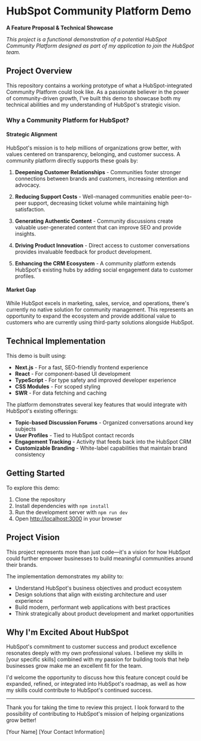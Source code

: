 # HubSpot Community Platform Demo
  
**A Feature Proposal & Technical Showcase**
  
*This project is a functional demonstration of a potential HubSpot Community Platform designed as part of my application to join the HubSpot team.*
  
## Project Overview

This repository contains a working prototype of what a HubSpot-integrated Community Platform could look like. As a passionate believer in the power of community-driven growth, I've built this demo to showcase both my technical abilities and my understanding of HubSpot's strategic vision.

### Why a Community Platform for HubSpot?

#### Strategic Alignment

HubSpot's mission is to help millions of organizations grow better, with values centered on transparency, belonging, and customer success. A community platform directly supports these goals by:

1. **Deepening Customer Relationships** - Communities foster stronger connections between brands and customers, increasing retention and advocacy.

2. **Reducing Support Costs** - Well-managed communities enable peer-to-peer support, decreasing ticket volume while maintaining high satisfaction.

3. **Generating Authentic Content** - Community discussions create valuable user-generated content that can improve SEO and provide insights.

4. **Driving Product Innovation** - Direct access to customer conversations provides invaluable feedback for product development.

5. **Enhancing the CRM Ecosystem** - A community platform extends HubSpot's existing hubs by adding social engagement data to customer profiles.

#### Market Gap

While HubSpot excels in marketing, sales, service, and operations, there's currently no native solution for community management. This represents an opportunity to expand the ecosystem and provide additional value to customers who are currently using third-party solutions alongside HubSpot.

## Technical Implementation

This demo is built using:

- **Next.js** - For a fast, SEO-friendly frontend experience
- **React** - For component-based UI development
- **TypeScript** - For type safety and improved developer experience
- **CSS Modules** - For scoped styling
- **SWR** - For data fetching and caching

The platform demonstrates several key features that would integrate with HubSpot's existing offerings:

- **Topic-based Discussion Forums** - Organized conversations around key subjects
- **User Profiles** - Tied to HubSpot contact records
- **Engagement Tracking** - Activity that feeds back into the HubSpot CRM
- **Customizable Branding** - White-label capabilities that maintain brand consistency

## Getting Started

To explore this demo:

1. Clone the repository
2. Install dependencies with `npm install`
3. Run the development server with `npm run dev`
4. Open [http://localhost:3000](http://localhost:3000) in your browser

## Project Vision

This project represents more than just code—it's a vision for how HubSpot could further empower businesses to build meaningful communities around their brands.

The implementation demonstrates my ability to:
- Understand HubSpot's business objectives and product ecosystem
- Design solutions that align with existing architecture and user experience
- Build modern, performant web applications with best practices
- Think strategically about product development and market opportunities

## Why I'm Excited About HubSpot

HubSpot's commitment to customer success and product excellence resonates deeply with my own professional values. I believe my skills in [your specific skills] combined with my passion for building tools that help businesses grow make me an excellent fit for the team.

I'd welcome the opportunity to discuss how this feature concept could be expanded, refined, or integrated into HubSpot's roadmap, as well as how my skills could contribute to HubSpot's continued success.

---

Thank you for taking the time to review this project. I look forward to the possibility of contributing to HubSpot's mission of helping organizations grow better!

[Your Name]
[Your Contact Information]